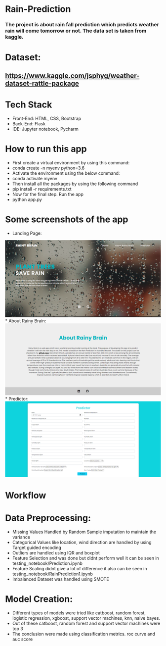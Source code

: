 # Rain-Prediction
<h3>The project is about rain fall prediction which predicts weather rain will come tomorrow or not. The data set is taken from kaggle.</h3>

# Dataset: <h2>https://www.kaggle.com/jsphyg/weather-dataset-rattle-package</h2>

# Tech Stack
* Front-End: HTML, CSS, Bootstrap
* Back-End: Flask
* IDE: Jupyter notebook, Pycharm

# How to run this app
* First create a virtual environment by using this command:
* conda create -n myenv python=3.6
* Activate the environment using the below command:
* conda activate myenv
* Then install all the packages by using the following command
* pip install -r requirements.txt
* Now for the final step. Run the app
* python app.py

# Some screenshots of the app
* Landing Page:
<img src="https://github.com/gaurav8668/Machine-Learning-Projects/blob/main/RainFallPrediction/ss1.png">
* About Rainy Brain:
<img src="https://github.com/gaurav8668/Machine-Learning-Projects/blob/main/RainFallPrediction/ss2.png">
* Predictor:
<img src="https://github.com/gaurav8668/Machine-Learning-Projects/blob/main/RainFallPrediction/ss3.png">


# Workflow

# Data Preprocessing: 
* Missing Values Handled by Random Sample imputation to maintain the variance
* Categorical Values like location, wind direction are handled by using Target guided encoding
* Outliers are handled using IQR and boxplot
* Feature Selection and was done but didnt perform well it can be seen in testing_notebook/Prediction.ipynb
* Feature Scaling didnt give a lot of difference it also can be seen in testing_notebook/RainPrediction1.ipynb
* Imbalanced Dataset was handled using SMOTE
# Model Creation:
* Different types of models were tried like catboost, random forest, logistic regression, xgboost, support vector machines, knn, naive bayes.
* Out of these catboost, random forest and support vector machines were top 3
* The conclusion were made using classification metrics. roc curve and auc score




